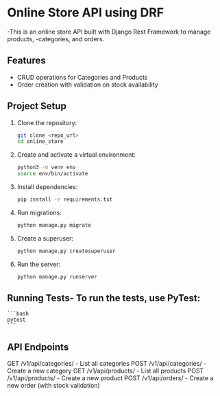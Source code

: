 # Online Store API using DRF

-This is an online store API built with Django Rest Framework to manage products, -categories, and orders.

## Features
- CRUD operations for Categories and Products
- Order creation with validation on stock availability

## Project Setup

1. Clone the repository:
    ```bash
    git clone <repo_url>
    cd online_store
    ```
2. Create and activate a virtual environment:

   ```bash
   python3 -m venv env
   source env/bin/activate

3. Install dependencies:
    ```bash
    pip install -r requirements.txt
    ```

4. Run migrations:
    ```bash
    python manage.py migrate
    ```

5. Create a superuser:
    ```bash
    python manage.py createsuperuser
    ```

6. Run the server:
    ```bash
    python manage.py runserver
    ```

## Running Tests- To run the tests, use PyTest:
    ```bash
    pytest
    ```

## API Endpoints
GET /v1/api/categories/ - List all categories
POST /v1/api/categories/ - Create a new category
GET /v1/api/products/ - List all products
POST /v1/api/products/ - Create a new product
POST /v1/api/orders/ - Create a new order (with stock validation)
